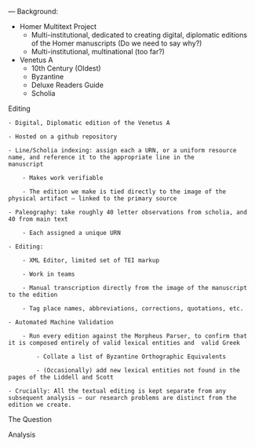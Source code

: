 —
Background:
- Homer Multitext Project
	- Multi-institutional, dedicated to creating digital, diplomatic editions of the Homer manuscripts (Do we need to say why?)
	- Multi-institutional, multinational (too far?)
- Venetus A
	- 10th Century (Oldest)
	- Byzantine
	- Deluxe Readers Guide
	- Scholia

Editing

	- Digital, Diplomatic edition of the Venetus A
	
	- Hosted on a github repository
	
	- Line/Scholia indexing: assign each a URN, or a uniform resource name, and reference it to the appropriate line in the 		manuscript
		
		- Makes work verifiable
		
		- The edition we make is tied directly to the image of the physical artifact — linked to the primary source
	
	- Paleography: take roughly 40 letter observations from scholia, and 40 from main text
		
		- Each assigned a unique URN
	
	- Editing:
	
		- XML Editor, limited set of TEI markup
		
		- Work in teams
		
		- Manual transcription directly from the image of the manuscript to the edition
		
		- Tag place names, abbreviations, corrections, quotations, etc.
	
	- Automated Machine Validation
	
		- Run every edition against the Morpheus Parser, to confirm that it is composed entirely of valid lexical entities and 	valid Greek 
			
			- Collate a list of Byzantine Orthographic Equivalents
			
			- (Occasionally) add new lexical entities not found in the pages of the Liddell and Scott
	
	- Crucially: All the textual editing is kept separate from any subsequent analysis — our research problems are distinct from the edition we create.
	


The Question

Analysis

